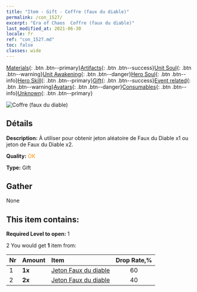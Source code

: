```yaml
---
title: "Item - Gift - Coffre (faux du diable)"
permalink: /con_1527/
excerpt: "Era of Chaos  Coffre (faux du diable)"
last_modified_at: 2021-06-30
locale: fr
ref: "con_1527.md"
toc: false
classes: wide
---
```

 [Materials](/ItemsFR/){: .btn .btn--primary}[Artifacts](/ItemsFR/Artifacts/){: .btn .btn--success}[Unit Soul](/ItemsFR/UnitSoul/){: .btn .btn--warning}[Unit Awakening](/ItemsFR/UnitAwakening/){: .btn .btn--danger}[Hero Soul](/ItemsFR/HeroSoul/){: .btn .btn--info}[Hero Skill](/ItemsFR/HeroSkill/){: .btn .btn--primary}[Gift](/ItemsFR/Gift/){: .btn .btn--success}[Event related](/ItemsFR/Events/){: .btn .btn--warning}[Avatars](/ItemsFR/Avatars/){: .btn .btn--danger}[Consumables](/ItemsFR/Consumables/){: .btn .btn--info}[Unknown](/ItemsFR/Unknown/){: .btn .btn--primary}

 ![Coffre (faux du diable)](/images/t/i_907141.png)

## Détails
 **Description:** À utiliser pour obtenir jeton aléatoire de Faux du Diable x1 ou jeton de Faux du Diable x2.

 **Quality:** <span style="color: #FF8C00">OK</span>

 **Type:** Gift

## Gather

  None

## This item contains:

 **Required Level to open:** 1

 2 You would get **1** item  from:

  | Nr | Amount |     Item    | Drop Rate,% |
  |:---|:-------|:------------|:---------:|
  | 1 |  **1x** | [Jeton Faux du diable](/ItemsFR/con_984/) | 60 | 
  | 2 |  **2x** | [Jeton Faux du diable](/ItemsFR/con_984/) | 40 | 
